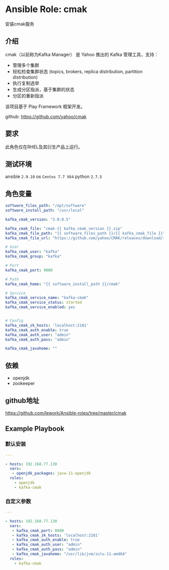 # Ansible Role: cmak

安装cmak服务

## 介绍
cmak（以前称为Kafka Manager） 是 Yahoo 推出的 Kafka 管理工具，支持：

- 管理多个集群
- 轻松检查集群状态 (topics, brokers, replica distribution, partition distribution)
- 执行复制选举
- 生成分区指派，基于集群的状态
- 分区的重新指派

该项目基于 Play Framework 框架开发。

github: https://github.com/yahoo/cmak

## 要求

此角色仅在RHEL及其衍生产品上运行。

## 测试环境

ansible `2.9.10`
os `Centos 7.7 X64`
python `2.7.5`

## 角色变量

```yaml
software_files_path: "/opt/software"
software_install_path: "/usr/local"

kafka_cmak_version: "3.0.0.5"

kafka_cmak_file: "cmak-{{ kafka_cmak_version }}.zip"
kafka_cmak_file_path: "{{ software_files_path }}/{{ kafka_cmak_file }}"
kafka_cmak_file_url: "https://github.com/yahoo/CMAK/releases/download/{{ kafka_cmak_version }}/{{ kafka_cmak_file }}"

# User
kafka_cmak_user: "kafka"
kafka_cmak_group: "kafka"

# Port
kafka_cmak_port: 9000

# Path
kafka_cmak_home: "{{ software_install_path }}/cmak"

# Service
kafka_cmak_service_name: "kafka-cmak" 
kafka_cmak_service_status: started
kafka_cmak_service_enabled: yes


# Config
kafka_cmak_zk_hosts: 'localhost:2181'
kafka_cmak_auth_enable: true
kafka_cmak_auth_user: "admin"
kafka_cmak_auth_pass: "admin"

kafka_cmak_javahome: ""
```

## 依赖

- openjdk
- zookeeper

## github地址

https://github.com/lework/Ansible-roles/tree/master/cmak

## Example Playbook

### 默认安装

```yaml
---

- hosts: 192.168.77.130
  vars:
   - openjdk_packages: java-11-openjdk
  roles:
    - openjdk
    - kafka-cmak
```

### 自定义参数

```yaml
---

- hosts: 192.168.77.130
  vars:
   - kafka_cmak_port: 8080
   - kafka_cmak_zk_hosts: 'localhost:2181'
   - kafka_cmak_auth_enable: true
   - kafka_cmak_auth_user: "admin"
   - kafka_cmak_auth_pass: "admin"
   - kafka_cmak_javahome: "/usr/lib/jvm/zulu-11-amd64"
  roles:
    - kafka-cmak
```
